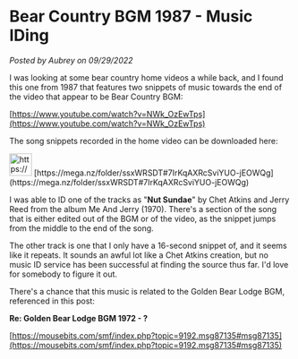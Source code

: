 # Bear Country BGM 1987 - Music IDing

*Posted by Aubrey on 09/29/2022*

I was looking at some bear country home videos a while back, and I found this one from 1987 that features two snippets of music towards the end of the video that appear to be Bear Country BGM: 

[https://www.youtube.com/watch?v=NWk_OzEwTps](https://www.youtube.com/watch?v=NWk_OzEwTps)

The song snippets recorded in the home video can be downloaded here:

<aside>
<img src="https://www.notion.so/icons/save_blue.svg" alt="https://www.notion.so/icons/save_blue.svg" width="40px" /> [https://mega.nz/folder/ssxWRSDT#7IrKqAXRcSviYUO-jEOWQg](https://mega.nz/folder/ssxWRSDT#7IrKqAXRcSviYUO-jEOWQg)

</aside>

I was able to ID one of the tracks as "**Nut Sundae**" by Chet Atkins and Jerry Reed from the album Me And Jerry (1970). There's a section of the song that is either edited out of the BGM or of the video, as the snippet jumps from the middle to the end of the song.

The other track is one that I only have a 16-second snippet of, and it seems like it repeats. It sounds an awful lot like a Chet Atkins creation, but no music ID service has been successful at finding the source thus far. I'd love for somebody to figure it out.

There's a chance that this music is related to the Golden Bear Lodge BGM, referenced in this post:

**Re: Golden Bear Lodge BGM 1972 - ?**

[https://mousebits.com/smf/index.php?topic=9192.msg87135#msg87135](https://mousebits.com/smf/index.php?topic=9192.msg87135#msg87135)